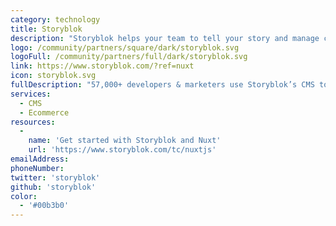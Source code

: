 ```yaml
---
category: technology
title: Storyblok
description: "Storyblok helps your team to tell your story and manage content for every use-case: corporate websites, e-commerce, helpdesks, mobile apps, and screen displays."
logo: /community/partners/square/dark/storyblok.svg
logoFull: /community/partners/full/dark/storyblok.svg
link: https://www.storyblok.com/?ref=nuxt
icon: storyblok.svg
fullDescription: "57,000+ developers & marketers use Storyblok’s CMS to deliver powerful content experiences on any platform: Corporate websites, ecommerce sites, mobile apps, and screen displays."
services:
  - CMS
  - Ecommerce
resources:
  -
    name: 'Get started with Storyblok and Nuxt'
    url: 'https://www.storyblok.com/tc/nuxtjs'
emailAddress:
phoneNumber:
twitter: 'storyblok'
github: 'storyblok'
color:
  - '#00b3b0'
---
```

